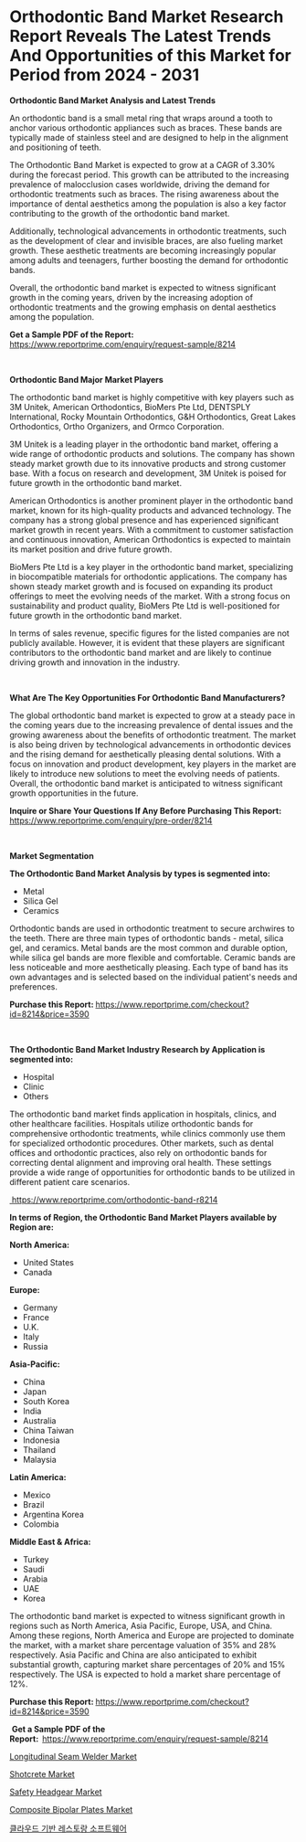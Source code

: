 <p><h1>Orthodontic Band Market Research Report Reveals The Latest Trends And Opportunities of this Market for Period from 2024 - 2031</h1></p><p><strong>Orthodontic Band Market Analysis and Latest Trends</strong></p>
<p><p>An orthodontic band is a small metal ring that wraps around a tooth to anchor various orthodontic appliances such as braces. These bands are typically made of stainless steel and are designed to help in the alignment and positioning of teeth.</p><p>The Orthodontic Band Market is expected to grow at a CAGR of 3.30% during the forecast period. This growth can be attributed to the increasing prevalence of malocclusion cases worldwide, driving the demand for orthodontic treatments such as braces. The rising awareness about the importance of dental aesthetics among the population is also a key factor contributing to the growth of the orthodontic band market.</p><p>Additionally, technological advancements in orthodontic treatments, such as the development of clear and invisible braces, are also fueling market growth. These aesthetic treatments are becoming increasingly popular among adults and teenagers, further boosting the demand for orthodontic bands.</p><p>Overall, the orthodontic band market is expected to witness significant growth in the coming years, driven by the increasing adoption of orthodontic treatments and the growing emphasis on dental aesthetics among the population.</p></p>
<p><strong>Get a Sample PDF of the Report:&nbsp;</strong> <a href="https://www.reportprime.com/enquiry/request-sample/8214">https://www.reportprime.com/enquiry/request-sample/8214</a></p>
<p>&nbsp;</p>
<p><strong>Orthodontic Band Major Market Players</strong></p>
<p><p>The orthodontic band market is highly competitive with key players such as 3M Unitek, American Orthodontics, BioMers Pte Ltd, DENTSPLY International, Rocky Mountain Orthodontics, G&H Orthodontics, Great Lakes Orthodontics, Ortho Organizers, and Ormco Corporation. </p><p>3M Unitek is a leading player in the orthodontic band market, offering a wide range of orthodontic products and solutions. The company has shown steady market growth due to its innovative products and strong customer base. With a focus on research and development, 3M Unitek is poised for future growth in the orthodontic band market.</p><p>American Orthodontics is another prominent player in the orthodontic band market, known for its high-quality products and advanced technology. The company has a strong global presence and has experienced significant market growth in recent years. With a commitment to customer satisfaction and continuous innovation, American Orthodontics is expected to maintain its market position and drive future growth.</p><p>BioMers Pte Ltd is a key player in the orthodontic band market, specializing in biocompatible materials for orthodontic applications. The company has shown steady market growth and is focused on expanding its product offerings to meet the evolving needs of the market. With a strong focus on sustainability and product quality, BioMers Pte Ltd is well-positioned for future growth in the orthodontic band market. </p><p>In terms of sales revenue, specific figures for the listed companies are not publicly available. However, it is evident that these players are significant contributors to the orthodontic band market and are likely to continue driving growth and innovation in the industry.</p></p>
<p>&nbsp;</p>
<p><strong>What Are The Key Opportunities For Orthodontic Band Manufacturers?</strong></p>
<p><p>The global orthodontic band market is expected to grow at a steady pace in the coming years due to the increasing prevalence of dental issues and the growing awareness about the benefits of orthodontic treatment. The market is also being driven by technological advancements in orthodontic devices and the rising demand for aesthetically pleasing dental solutions. With a focus on innovation and product development, key players in the market are likely to introduce new solutions to meet the evolving needs of patients. Overall, the orthodontic band market is anticipated to witness significant growth opportunities in the future.</p></p>
<p><strong>Inquire or Share Your Questions If Any Before Purchasing This Report:</strong> <a href="https://www.reportprime.com/enquiry/pre-order/8214">https://www.reportprime.com/enquiry/pre-order/8214</a></p>
<p>&nbsp;</p>
<p><strong>Market Segmentation</strong></p>
<p><strong>The Orthodontic Band Market Analysis by types is segmented into:</strong></p>
<p><ul><li>Metal</li><li>Silica Gel</li><li>Ceramics</li></ul></p>
<p><p>Orthodontic bands are used in orthodontic treatment to secure archwires to the teeth. There are three main types of orthodontic bands - metal, silica gel, and ceramics. Metal bands are the most common and durable option, while silica gel bands are more flexible and comfortable. Ceramic bands are less noticeable and more aesthetically pleasing. Each type of band has its own advantages and is selected based on the individual patient's needs and preferences.</p></p>
<p><strong>Purchase this Report:&nbsp;</strong><a href="https://www.reportprime.com/checkout?id=8214&price=3590">https://www.reportprime.com/checkout?id=8214&price=3590</a></p>
<p>&nbsp;</p>
<p><strong>The Orthodontic Band Market Industry Research by Application is segmented into:</strong></p>
<p><ul><li>Hospital</li><li>Clinic</li><li>Others</li></ul></p>
<p><p>The orthodontic band market finds application in hospitals, clinics, and other healthcare facilities. Hospitals utilize orthodontic bands for comprehensive orthodontic treatments, while clinics commonly use them for specialized orthodontic procedures. Other markets, such as dental offices and orthodontic practices, also rely on orthodontic bands for correcting dental alignment and improving oral health. These settings provide a wide range of opportunities for orthodontic bands to be utilized in different patient care scenarios.</p></p>
<p><a href="https://www.reportprime.com/orthodontic-band-r8214">&nbsp;https://www.reportprime.com/orthodontic-band-r8214</a></p>
<p><strong>In terms of Region, the Orthodontic Band Market Players available by Region are:</strong></p>
<p>
    <p> <strong> North America: </strong>
        <ul>
            <li>United States</li>
            <li>Canada</li>
        </ul>
        </p> 
    <p> <strong> Europe: </strong>
        <ul>
            <li>Germany</li>
            <li>France</li>
            <li>U.K.</li>
            <li>Italy</li>
            <li>Russia</li>
        </ul>
        </p> 
    <p> <strong> Asia-Pacific: </strong>
        <ul>
            <li>China</li>
            <li>Japan</li>
            <li>South Korea</li>
            <li>India</li>
            <li>Australia</li>
            <li>China Taiwan</li>
            <li>Indonesia</li>
            <li>Thailand</li>
            <li>Malaysia</li>
        </ul>
        </p> 
    <p> <strong> Latin America: </strong>
        <ul>
            <li>Mexico</li>
            <li>Brazil</li>
            <li>Argentina Korea</li>
            <li>Colombia</li>
        </ul>
        </p> 
    <p> <strong> Middle East & Africa: </strong>
        <ul>
            <li>Turkey</li>
            <li>Saudi</li>
            <li>Arabia</li>
            <li>UAE</li>
            <li>Korea</li>
        </ul>
    </p>
    </p>
<p><p>The orthodontic band market is expected to witness significant growth in regions such as North America, Asia Pacific, Europe, USA, and China. Among these regions, North America and Europe are projected to dominate the market, with a market share percentage valuation of 35% and 28% respectively. Asia Pacific and China are also anticipated to exhibit substantial growth, capturing market share percentages of 20% and 15% respectively. The USA is expected to hold a market share percentage of 12%.</p></p>
<p><strong>Purchase this Report: </strong><a href="https://www.reportprime.com/checkout?id=8214&price=3590">https://www.reportprime.com/checkout?id=8214&price=3590</a></p>
<p>&nbsp;<strong>Get a Sample PDF of the Report:&nbsp;&nbsp;</strong><a href="https://www.reportprime.com/enquiry/request-sample/8214">https://www.reportprime.com/enquiry/request-sample/8214</a></p>
<p><strong></strong></p>
<p><p><a href="https://view.publitas.com/reportprime-1/longitudinal-seam-welder-market-competitive-analysis-market-trends-and-forecast-to-2031/">Longitudinal Seam Welder Market</a></p><p><a href="https://issuu.com/reportprime-2/docs/shotcrete-market-size-2030.pptx">Shotcrete Market</a></p><p><a href="https://funky-papaya-cf4.notion.site/Safety-Headgear-Market-Outlook-Industry-Overview-and-Forecast-2024-to-2031-6912bde6627642b1a7331e96bff12cf9">Safety Headgear Market</a></p><p><a href="https://www.linkedin.com/pulse/composite-bipolar-plates-market-size-trends-growth-outlook-cflyc?trackingId=hQ3CE2002DeRpyVd0LTuMg%3D%3D">Composite Bipolar Plates Market</a></p><p><a href="https://medium.com/@dadanedu33/%ED%81%B4%EB%9D%BC%EC%9A%B0%EB%93%9C-%EA%B8%B0%EB%B0%98-%EB%A0%88%EC%8A%A4%ED%86%A0%EB%9E%91-%EC%86%8C%ED%94%84%ED%8A%B8%EC%9B%A8%EC%96%B4-%EC%8B%9C%EC%9E%A5-%EA%B2%BD%EC%9F%81-%EB%B6%84%EC%84%9D-%EC%8B%9C%EC%9E%A5-%EB%8F%99%ED%96%A5-%EB%B0%8F-2031%EB%85%84%EA%B9%8C%EC%A7%80%EC%9D%98-%EC%98%88%EC%B8%A1-37d8e77b3422">클라우드 기반 레스토랑 소프트웨어</a></p></p>